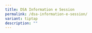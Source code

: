 ```yaml
---
title: DSA Information e Session
permalink: /dsa-information-e-session/
variant: tiptap
description: ""
---
```


